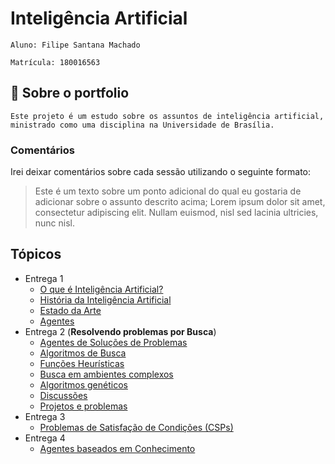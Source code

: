 # Inteligência Artificial

    Aluno: Filipe Santana Machado

    Matrícula: 180016563

## 🔎 Sobre o portfolio

    Este projeto é um estudo sobre os assuntos de inteligência artificial,
    ministrado como uma disciplina na Universidade de Brasília.

### Comentários

Irei deixar comentários sobre cada sessão utilizando o seguinte formato:

> Este é um texto sobre um ponto adicional do qual eu gostaria de adicionar
> sobre o assunto descrito acima; Lorem ipsum dolor sit amet, consectetur
> adipiscing elit. Nullam euismod, nisl sed lacinia ultricies, nunc nisl.

## Tópicos

- Entrega 1
    * [O que é Inteligência Artificial?](intro.md)
    * [História da Inteligência Artificial](history.md)
    * [Estado da Arte](state-of-the-art.md)
    * [Agentes](agent.md)
- Entrega 2 (**Resolvendo problemas por Busca**)
    * [Agentes de Soluções de Problemas](problem_solving_agents.md)
    * [Algoritmos de Busca](search_algorithms.md)
    * [Funções Heurísticas](heuristics.md)
    * [Busca em ambientes complexos](complex_environments.md)
    * [Algoritmos genéticos](genetic_algorithms.md)
    * [Discussões](portfolio_2_discussions.md)
    * [Projetos e problemas](portfolio_2_projects.md)
- Entrega 3
    * [Problemas de Satisfação de Condições (CSPs)](csp.md)
- Entrega 4
    * [Agentes baseados em Conhecimento](knowledge_based_agends.md)
